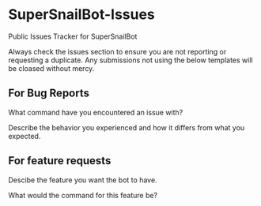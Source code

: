 # SuperSnailBot-Issues
Public Issues Tracker for SuperSnailBot

Always check the issues section to ensure you are not reporting or requesting a duplicate. Any submissions not using the below templates will be cloased without mercy.

## For Bug Reports

What command have you encountered an issue with?

Describe the behavior you experienced and how it differs from what you expected.


## For feature requests

Descibe the feature you want the bot to have.

What would the command for this feature be?
